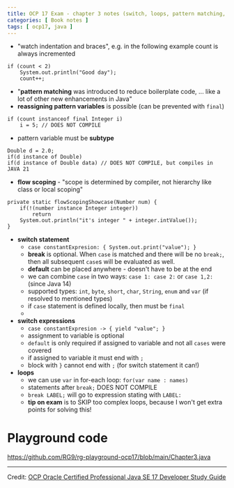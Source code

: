 ```yaml
---
title: OCP 17 Exam - chapter 3 notes (switch, loops, pattern matching, flow scoping)
categories: [ Book notes ]
tags: [ ocp17, java ]
---
```


- "watch indentation and braces", e.g. in the following example count is always incremented

```
if (count < 2)
	System.out.println("Good day");
    count++;
```

- "**pattern matching** was introduced to reduce boilerplate code, ... like a lot of other new enhancements in Java"
- **reassigning pattern variables** is possible (can be prevented with `final`)

```
if (count instanceof final Integer i)
    i = 5; // DOES NOT COMPILE
```

- pattern variable must be **subtype**

```
Double d = 2.0;
if(d instance of Double)
if(d instance of Double data) // DOES NOT COMPILE, but compiles in JAVA 21
```

- **flow scoping** - "scope is determined by compiler, not hierarchy like class or local scoping"

```
private static flowScopingShowcase(Number num) {
    if(!(number instance Integer integer))
        return
    System.out.println("it's integer " + integer.intValue());
}
```

- **switch statement**
    - `case constantExpresion: { System.out.print("value"); }`
    - **break** is optional. When `case` is matched and there will be no `break;`, then all
      subsequent `case`s will be evaluated as well.
    - **default** can be placed anywhere - doesn't have to be at the end
    - we can combine `case` in two ways: `case 1: case 2:` or `case 1,2:` (since Java 14)
    - supported types: `int`, `byte`, `short`, `char`, `String`, `enum` and `var` (if resolved to mentioned types)
    - if `case` statement is defined locally, then must be `final`
    -
- **switch expressions**
    - `case constantExpresion -> { yield "value"; }`
    - assignment to variable is optional
    - `default` is only required if assigned to variable and not all `cases` were covered
    - if assigned to variable it must end with `;`
    - block with `}` cannot end with `;` (for switch statement it can!)
- **loops**
  - we can use `var` in for-each loop: `for(var name : names)`
  - statements after `break;` DOES NOT COMPILE
  - `break LABEL;` will go to expression stating with `LABEL: `
  - **tip on exam** is to SKIP too complex loops, because I won't get extra points for solving this!

# Playground code

<https://github.com/RG9/rg-playground-ocp17/blob/main/Chapter3.java>


----

Credit: [OCP Oracle Certified Professional Java SE 17 Developer Study Guide](https://www.selikoff.net/ocp17)
